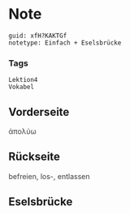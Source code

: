 # Note
```
guid: xfH?KAKTGf
notetype: Einfach + Eselsbrücke
```

### Tags
```
Lektion4
Vokabel
```

## Vorderseite
<span style="color: rgb(62, 62, 62);">ἀπολύω</span>

## Rückseite
<span style="color: rgb(62, 62, 62);">befreien, los-, entlassen</span>

## Eselsbrücke

